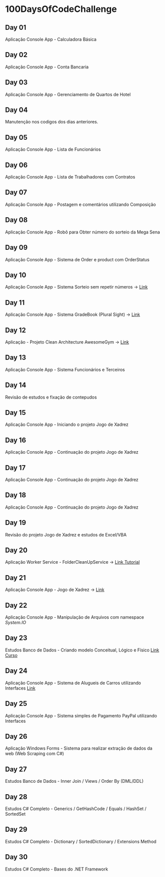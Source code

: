 # 100DaysOfCodeChallenge

## Day 01
Aplicação Console App - Calculadora Básica

## Day 02
Aplicação Console App - Conta Bancaria

## Day 03
Aplicação Console App - Gerenciamento de Quartos de Hotel

## Day 04
Manutenção nos codigos dos dias anteriores.

## Day 05
Aplicação Console App - Lista de Funcionários

## Day 06
Aplicação Console App - Lista de Trabalhadores com Contratos

## Day 07
Aplicação Console App - Postagem e comentários utilizando Composição

## Day 08
Aplicação Console App - Robô para Obter número do sorteio da Mega Sena

## Day 09
Aplicação Console App - Sistema de Order e product com OrderStatus

## Day 10
Aplicação Console App - Sistema Sorteio sem repetir números -> [Link](https://github.com/pmarcelojr/csharp-POO/tree/main/ExerciciosGerais/SorteioSemRepetir)

## Day 11
Aplicação Console App - Sistema GradeBook (Plural Sight) -> [Link](https://github.com/pmarcelojr/csharp-POO/tree/main/gradebook)

## Day 12
Aplicação - Projeto Clean Architecture AwesomeGym -> [Link](https://github.com/pmarcelojr/AwesomeGym)

## Day 13
Aplicação Console App - Sistema Funcionários e Terceiros

## Day 14
Revisão de estudos e fixação de contepudos

## Day 15
Aplicação Console App - Iniciando o projeto Jogo de Xadrez

## Day 16
Aplicação Console App - Continuação do projeto Jogo de Xadrez

## Day 17
Aplicação Console App - Continuação do projeto Jogo de Xadrez

## Day 18
Aplicação Console App - Continuação do projeto Jogo de Xadrez

## Day 19
Revisão do projeto Jogo de Xadrez e estudos de Excel/VBA

## Day 20
Aplicação Worker Service - FolderCleanUpService -> [Link Tutorial](https://www.codeproject.com/Articles/5263939/Build-a-Windows-Worker-Service-Using-NET-Core-3-1)

## Day 21
Aplicação Console App - Jogo de Xadrez -> [Link](https://github.com/pmarcelojr/xadrez-console)

## Day 22
Aplicação Console App - Manipulação de Arquivos com namespace <i>System.IO</i>

## Day 23
Estudos Banco de Dados - Criando modelo Conceitual, Lógico e Físico [Link Curso](https://www.udemy.com/course/bancos-de-dados-relacionais-basico-avancado/)

## Day 24
Aplicação Console App - Sistema de Alugueis de Carros utilizando Interfaces [Link](https://github.com/pmarcelojr/csharp-POO/tree/main/ExerciciosGerais/Interfaces)

## Day 25
Aplicação Console App - Sistema simples de Pagamento PayPal utilizando Interfaces

## Day 26
Aplicação Windows Forms - Sistema para realizar extração de dados da web (Web Scraping com C#)

## Day 27
Estudos Banco de Dados - Inner Join / Views / Order By (DML/DDL)

## Day 28
Estudos C# Completo - Generics / GetHashCode / Equals / HashSet / SortedSet

## Day 29
Estudos C# Completo - Dictionary / SortedDictionary / Extensions Method

## Day 30
Estudos C# Completo - Bases do .NET Framework
